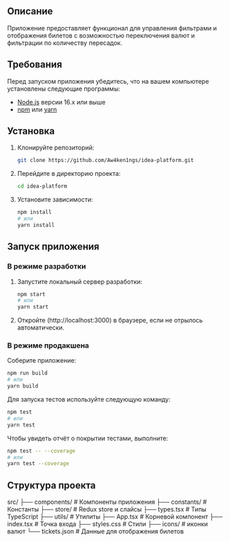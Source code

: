 
## Описание
Приложение предоставляет функционал для управления фильтрами
и отображения билетов с возможностью переключения валют и фильтрации по количеству пересадок.

## Требования

Перед запуском приложения убедитесь, что на вашем компьютере установлены следующие программы:

- [Node.js](https://nodejs.org/) версии 16.x или выше
- [npm](https://www.npmjs.com/) или [yarn](https://yarnpkg.com/)

## Установка

1. Клонируйте репозиторий:

   ```bash
   git clone https://github.com/Aw4ken1ngs/idea-platform.git
   ```

2. Перейдите в директорию проекта:

   ```bash
   cd idea-platform
   ```

3. Установите зависимости:

   ```bash
   npm install
   # или
   yarn install
   ```

## Запуск приложения

### В режиме разработки

1. Запустите локальный сервер разработки:

   ```bash
   npm start
   # или
   yarn start
   ```

2. Откройте (http://localhost:3000) в браузере, если не отрылось автоматически.

### В режиме продакшена

Соберите приложение:

   ```bash
   npm run build
   # или
   yarn build
   ```

Для запуска тестов используйте следующую команду:

```bash
npm test
# или
yarn test
```

Чтобы увидеть отчёт о покрытии тестами, выполните:

```bash
npm test -- --coverage
# или
yarn test --coverage
```

## Структура проекта

src/
├── components/       # Компоненты приложения
├── constants/        # Константы
├── store/            # Redux store и слайсы
├── types.tsx         # Типы TypeScript
├── utils/            # Утилиты
├── App.tsx           # Корневой компонент
├── index.tsx         # Точка входа
├── styles.css        # Стили
├── icons/            # иконки валют
└── tickets.json      # Данные для отображения билетов
